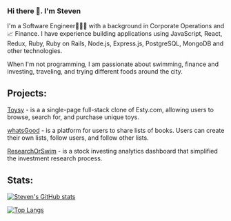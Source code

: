 ### Hi there 👋. I'm Steven

<!--
**swusteven/swusteven** is a ✨ _special_ ✨ repository because its `README.md` (this file) appears on your GitHub profile.

Here are some ideas to get you started:

- 🔭 I’m currently working on ...
- 🌱 I’m currently learning ...
- 👯 I’m looking to collaborate on ...
- 🤔 I’m looking for help with ...
- 💬 Ask me about ...
- 📫 How to reach me: ...
- 😄 Pronouns: ...
- ⚡ Fun fact: ...
-->


I'm a Software Engineer👨🏼‍💻 with a background in Corporate Operations and 📈 Finance. I have experience building applications using JavaScript, React, Redux, Ruby,  Ruby on Rails, Node.js, Express.js, PostgreSQL, MongoDB and other technologies.

When I'm not programming, I am passionate about swimming, finance and investing, traveling, and trying different foods around the city. 

## Projects:

[Toysy](https://github.com/swusteven/Toysy)  - is a a single-page full-stack clone of Esty.com, allowing users to browse, search for, and purchase unique toys. 

[whatsGood](https://github.com/YWBK/whatsGood)  - is a platform for users to share lists of books. Users can create their own lists, follow users, and follow other lists.

[ResearchOrSwim](https://github.com/swusteven/ResearchOrSwim) - is a stock investing analytics dashboard that simplified the investment research process.

## Stats:

[![Steven's GitHub stats](https://github-readme-stats.vercel.app/api?username=swusteven&hide=stars&theme=great-gatsby)](https://github.com/swusteven)

[![Top Langs](https://github-readme-stats.vercel.app/api/top-langs/?username=swusteven&theme=great-gatsby&layout=compact)](https://github.com/swusteven)
